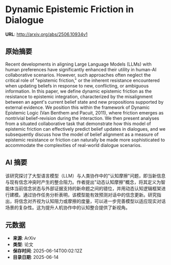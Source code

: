 # Dynamic Epistemic Friction in Dialogue

**URL**: http://arxiv.org/abs/2506.10934v1

## 原始摘要

Recent developments in aligning Large Language Models (LLMs) with human
preferences have significantly enhanced their utility in human-AI collaborative
scenarios. However, such approaches often neglect the critical role of
"epistemic friction," or the inherent resistance encountered when updating
beliefs in response to new, conflicting, or ambiguous information. In this
paper, we define dynamic epistemic friction as the resistance to epistemic
integration, characterized by the misalignment between an agent's current
belief state and new propositions supported by external evidence. We position
this within the framework of Dynamic Epistemic Logic (Van Benthem and Pacuit,
2011), where friction emerges as nontrivial belief-revision during the
interaction. We then present analyses from a situated collaborative task that
demonstrate how this model of epistemic friction can effectively predict belief
updates in dialogues, and we subsequently discuss how the model of belief
alignment as a measure of epistemic resistance or friction can naturally be
made more sophisticated to accommodate the complexities of real-world dialogue
scenarios.


## AI 摘要

该研究探讨了大型语言模型（LLM）与人类协作中的"认知摩擦"问题，即当新信息与现有信念冲突时产生的整合阻力。作者提出"动态认知摩擦"概念，将其定义为智能体当前信念状态与外部证据支持的新命题之间的错位，并用动态认知逻辑框架进行建模。通过协作任务分析表明，该模型能有效预测对话中的信念更新。研究指出，将信念对齐视为认知阻力或摩擦的度量，可以进一步完善模型以适应现实对话场景的复杂性。这为提升人机协作中的认知整合提供了新视角。

## 元数据

- **来源**: ArXiv
- **类型**: 论文
- **保存时间**: 2025-06-14T00:02:12Z
- **目录日期**: 2025-06-14
